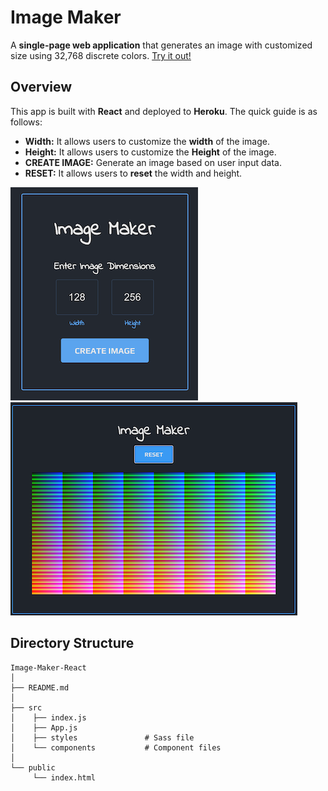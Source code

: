 # Image Maker
A **single-page web application** that generates an image with customized size using 32,768 discrete colors.  [Try it out!](https://image-maker-react.herokuapp.com/)
## Overview
This app is built with **React** and deployed to **Heroku**. The quick guide is as follows:  
* **Width:** It allows users to customize the **width** of the image.
* **Height:** It allows users to customize the **Height** of the image.
* **CREATE IMAGE:** Generate an image based on user input data.
* **RESET:** It allows users to **reset** the width and height.

![](./public/demo1.png)![](./public/demo2.png)

<!--
<img src="react_frontend/public/demo.png" width="50" height="25">  
-->

## Directory Structure

    Image-Maker-React
    │
    ├── README.md
    │
    ├── src              
    │    ├── index.js
    │    ├── App.js
    │    ├── styles               # Sass file          
    │    └── components           # Component files
    │           
    └── public
         └── index.html